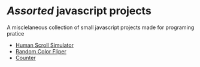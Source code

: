 # *Assorted* javascript projects

A misclelaneous collection of small javascript projects made for programing pratice

- [Human Scroll Simulator](https://arthigo.github.io/assorted-projects/pages/scroll-tool.html)
- [Random Color Fliper](https://arthigo.github.io/assorted-projects/pages/random-color-fliper.html)
- [Counter](https://arthigo.github.io/assorted-projects/pages/counter.html)
